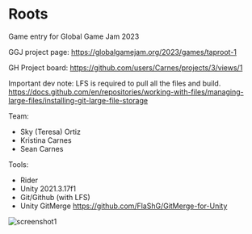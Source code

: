 # Roots
Game entry for Global Game Jam 2023

GGJ project page: https://globalgamejam.org/2023/games/taproot-1

GH Project board: https://github.com/users/Carnes/projects/3/views/1

Important dev note: LFS is required to pull all the files and build.  https://docs.github.com/en/repositories/working-with-files/managing-large-files/installing-git-large-file-storage

Team:
- Sky (Teresa) Ortiz
- Kristina Carnes
- Sean Carnes

Tools:
- Rider
- Unity 2021.3.17f1
- Git/Github (with LFS)
- Unity GitMerge https://github.com/FlaShG/GitMerge-for-Unity

![screenshot1](https://user-images.githubusercontent.com/1475235/216864730-210f3d51-2bc5-4e42-aa9a-eb2ac9092a10.png)


